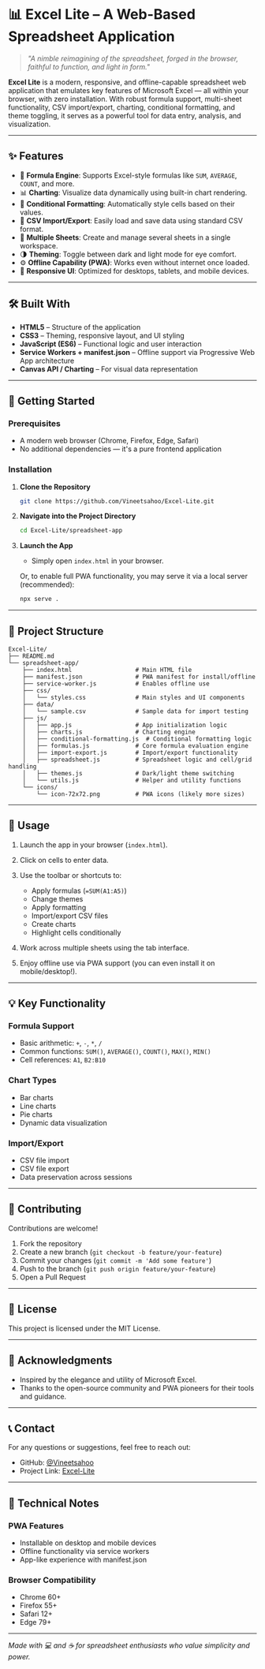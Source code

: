 # 📊 Excel Lite – A Web-Based Spreadsheet Application

> *"A nimble reimagining of the spreadsheet, forged in the browser, faithful to function, and light in form."*

**Excel Lite** is a modern, responsive, and offline-capable spreadsheet web application that emulates key features of Microsoft Excel — all within your browser, with zero installation. With robust formula support, multi-sheet functionality, CSV import/export, charting, conditional formatting, and theme toggling, it serves as a powerful tool for data entry, analysis, and visualization.

---

## ✨ Features

- 🧮 **Formula Engine**: Supports Excel-style formulas like `SUM`, `AVERAGE`, `COUNT`, and more.
- 📊 **Charting**: Visualize data dynamically using built-in chart rendering.
- 🎨 **Conditional Formatting**: Automatically style cells based on their values.
- 📁 **CSV Import/Export**: Easily load and save data using standard CSV format.
- 📄 **Multiple Sheets**: Create and manage several sheets in a single workspace.
- 🌗 **Theming**: Toggle between dark and light mode for eye comfort.
- ⚙️ **Offline Capability (PWA)**: Works even without internet once loaded.
- 📱 **Responsive UI**: Optimized for desktops, tablets, and mobile devices.

---

## 🛠️ Built With

- **HTML5** – Structure of the application
- **CSS3** – Theming, responsive layout, and UI styling
- **JavaScript (ES6)** – Functional logic and user interaction
- **Service Workers + manifest.json** – Offline support via Progressive Web App architecture
- **Canvas API / Charting** – For visual data representation

---

## 🚀 Getting Started

### Prerequisites

- A modern web browser (Chrome, Firefox, Edge, Safari)
- No additional dependencies — it's a pure frontend application

### Installation

1. **Clone the Repository**
   ```bash
   git clone https://github.com/Vineetsahoo/Excel-Lite.git
   ```

2. **Navigate into the Project Directory**
   ```bash
   cd Excel-Lite/spreadsheet-app
   ```

3. **Launch the App**
   - Simply open `index.html` in your browser.
   
   Or, to enable full PWA functionality, you may serve it via a local server (recommended):
   ```bash
   npx serve .
   ```

---

## 📂 Project Structure

```
Excel-Lite/
├── README.md
└── spreadsheet-app/
    ├── index.html                  # Main HTML file
    ├── manifest.json               # PWA manifest for install/offline
    ├── service-worker.js           # Enables offline use
    ├── css/
    │   └── styles.css              # Main styles and UI components
    ├── data/
    │   └── sample.csv              # Sample data for import testing
    ├── js/
    │   ├── app.js                  # App initialization logic
    │   ├── charts.js               # Charting engine
    │   ├── conditional-formatting.js  # Conditional formatting logic
    │   ├── formulas.js             # Core formula evaluation engine
    │   ├── import-export.js        # Import/export functionality
    │   ├── spreadsheet.js          # Spreadsheet logic and cell/grid handling
    │   ├── themes.js               # Dark/light theme switching
    │   └── utils.js                # Helper and utility functions
    └── icons/
        └── icon-72x72.png          # PWA icons (likely more sizes)
```

---

## 📌 Usage

1. Launch the app in your browser (`index.html`).

2. Click on cells to enter data.

3. Use the toolbar or shortcuts to:
   - Apply formulas (`=SUM(A1:A5)`)
   - Change themes
   - Apply formatting
   - Import/export CSV files
   - Create charts
   - Highlight cells conditionally

4. Work across multiple sheets using the tab interface.

5. Enjoy offline use via PWA support (you can even install it on mobile/desktop!).

---

## 💡 Key Functionality

### Formula Support
- Basic arithmetic: `+`, `-`, `*`, `/`
- Common functions: `SUM()`, `AVERAGE()`, `COUNT()`, `MAX()`, `MIN()`
- Cell references: `A1`, `B2:B10`

### Chart Types
- Bar charts
- Line charts
- Pie charts
- Dynamic data visualization

### Import/Export
- CSV file import
- CSV file export
- Data preservation across sessions

---

## 🤝 Contributing

Contributions are welcome!

1. Fork the repository
2. Create a new branch (`git checkout -b feature/your-feature`)
3. Commit your changes (`git commit -m 'Add some feature'`)
4. Push to the branch (`git push origin feature/your-feature`)
5. Open a Pull Request

---

## 📄 License

This project is licensed under the MIT License.

---

## 🙏 Acknowledgments

- Inspired by the elegance and utility of Microsoft Excel.
- Thanks to the open-source community and PWA pioneers for their tools and guidance.

---

## 📞 Contact

For any questions or suggestions, feel free to reach out:

- GitHub: [@Vineetsahoo](https://github.com/Vineetsahoo)
- Project Link: [Excel-Lite](https://github.com/Vineetsahoo/Excel-Lite)

---

## 🔧 Technical Notes

### PWA Features
- Installable on desktop and mobile devices
- Offline functionality via service workers
- App-like experience with manifest.json

### Browser Compatibility
- Chrome 60+
- Firefox 55+
- Safari 12+
- Edge 79+

---

*Made with 💻 and ☕ for spreadsheet enthusiasts who value simplicity and power.*
